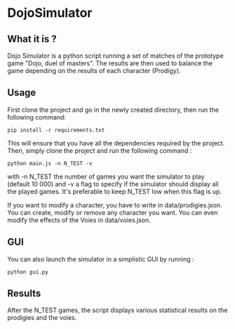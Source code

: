 # DojoSimulator

## What it is ?

Dojo Simulator is a python script running a set of matches of the prototype game "Dojo, duel of masters". The results are then used to balance the game depending on the results of each character (Prodigy).

## Usage

First clone the project and go in the newly created directory, then run the following command:
```shell
pip install -r requirements.txt
```
This will ensure that you have all the dependencies required by the project. Then, simply clone the project and run the following command :
```shell
python main.js -n N_TEST -v
```
with -n N_TEST the number of games you want the simulator to play (default 10 000) and -v a flag to specify if the simulator should display all the played games. It's preferable to keep N_TEST low when this flag is up.

If you want to modify a character, you have to write in data/prodigies.json. You can create, modify or remove any character you want. You can even modify the effects of the Voies in data/voies.json.

## GUI

You can also launch the simulator in a simplistic GUI by running :
```shell
python gui.py
```

## Results

After the N_TEST games, the script displays various statistical results on the prodigies and the voies.
